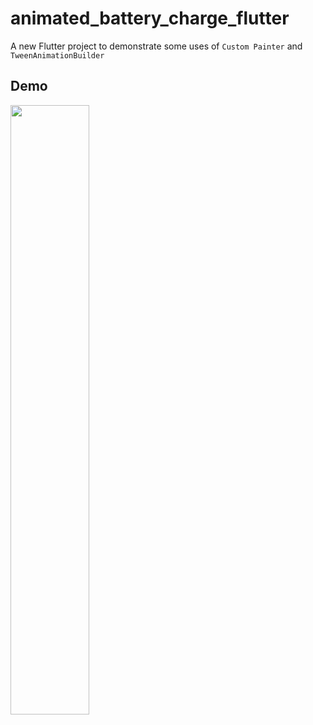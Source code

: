 # animated_battery_charge_flutter

A new Flutter project to demonstrate some uses of `Custom Painter` and `TweenAnimationBuilder`

## Demo
[<img src="https://user-images.githubusercontent.com/27812028/212552469-15101815-dd42-4817-9e6b-b30faf8536b7.mp4" width="50%">](https://user-images.githubusercontent.com/27812028/212552469-15101815-dd42-4817-9e6b-b30faf8536b7.mp4)

